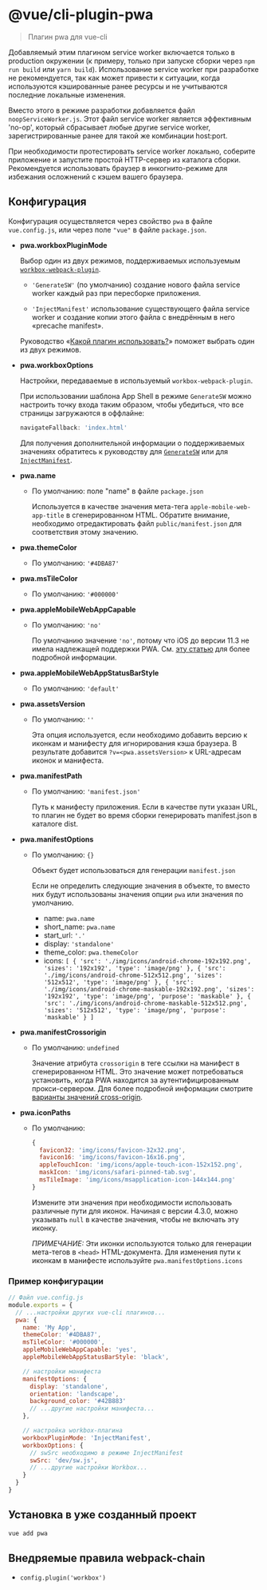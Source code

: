 # @vue/cli-plugin-pwa

> Плагин pwa для vue-cli

Добавляемый этим плагином service worker включается только в production окружении (к примеру, только при запуске сборки через `npm run build` или `yarn build`). Использование service worker при разработке не рекомендуется, так как может привести к ситуации, когда используются кэшированные ранее ресурсы и не учитываются последние локальные изменения.

Вместо этого в режиме разработки добавляется файл `noopServiceWorker.js`. Этот файл service worker является эффективным 'no-op', который сбрасывает любые другие service worker, зарегистрированные ранее для такой же комбинации host:port.

При необходимости протестировать service worker локально, соберите приложение и запустите простой HTTP-сервер из каталога сборки. Рекомендуется использовать браузер в инкогнито-режиме для избежания осложнений с кэшем вашего браузера.

## Конфигурация

Конфигурация осуществляется через свойство `pwa` в файле `vue.config.js`, или через поле `"vue"` в файле `package.json`.

- **pwa.workboxPluginMode**

  Выбор один из двух режимов, поддерживаемых используемым [`workbox-webpack-plugin`](https://developers.google.com/web/tools/workbox/modules/workbox-webpack-plugin).

  - `'GenerateSW'` (по умолчанию) создание нового файла service worker каждый раз при пересборке приложения.

  - `'InjectManifest'` использование существующего файла service worker и создание копии этого файла с внедрённым в него «precache manifest».

  Руководство «[Какой плагин использовать?](https://developers.google.com/web/tools/workbox/modules/workbox-webpack-plugin#which_plugin_to_use)» поможет выбрать один из двух режимов.

- **pwa.workboxOptions**

  Настройки, передаваемые в используемый `workbox-webpack-plugin`.

  При использовании шаблона App Shell в режиме `GenerateSW` можно настроить точку входа таким образом, чтобы убедиться, что все страницы загружаются в оффлайне:
  ```js
  navigateFallback: 'index.html'
  ```

  Для получения дополнительной информации о поддерживаемых значениях обратитесь к руководству для [`GenerateSW`](https://developers.google.com/web/tools/workbox/modules/workbox-webpack-plugin#full_generatesw_config) или для [`InjectManifest`](https://developers.google.com/web/tools/workbox/modules/workbox-webpack-plugin#full_injectmanifest_config).

- **pwa.name**

  - По умолчанию: поле "name" в файле `package.json`

    Используется в качестве значения мета-тега `apple-mobile-web-app-title` в сгенерированном HTML. Обратите внимание, необходимо отредактировать файл `public/manifest.json` для соответствия этому значению.

- **pwa.themeColor**

  - По умолчанию: `'#4DBA87'`

- **pwa.msTileColor**

  - По умолчанию: `'#000000'`

- **pwa.appleMobileWebAppCapable**

  - По умолчанию: `'no'`

    По умолчанию значение `'no'`, потому что iOS до версии 11.3 не имела надлежащей поддержки PWA. См. [эту статью](https://medium.com/@firt/dont-use-ios-web-app-meta-tag-irresponsibly-in-your-progressive-web-apps-85d70f4438cb) для более подробной информации.

- **pwa.appleMobileWebAppStatusBarStyle**

  - По умолчанию: `'default'`

- **pwa.assetsVersion**

  - По умолчанию: `''`

    Эта опция используется, если необходимо добавить версию к иконкам и манифесту для игнорирования кэша браузера. В результате добавится `?v=<pwa.assetsVersion>` к URL-адресам иконок и манифеста.

- **pwa.manifestPath**

  - По умолчанию: `'manifest.json'`

    Путь к манифесту приложения. Если в качестве пути указан URL, то плагин не будет во время сборки генерировать manifest.json в каталоге dist.

- **pwa.manifestOptions**

  - По умолчанию: `{}`

    Объект будет использоваться для генерации `manifest.json`

    Если не определить следующие значения в объекте, то вместо них будут использованы значения опции `pwa` или значения по умолчанию.
      - name: `pwa.name`
      - short_name: `pwa.name`
      - start_url: `'.'`
      - display: `'standalone'`
      - theme_color: `pwa.themeColor`
      - icons: `[
                  {
                    'src': './img/icons/android-chrome-192x192.png',
                    'sizes': '192x192',
                    'type': 'image/png'
                  },
                  {
                    'src': './img/icons/android-chrome-512x512.png',
                    'sizes': '512x512',
                    'type': 'image/png'
                  },
                  {
                    'src': './img/icons/android-chrome-maskable-192x192.png',
                    'sizes': '192x192',
                    'type': 'image/png',
                    'purpose': 'maskable'
                  },
                  {
                    'src': './img/icons/android-chrome-maskable-512x512.png',
                    'sizes': '512x512',
                    'type': 'image/png',
                    'purpose': 'maskable'
                  }
                ]`

- **pwa.manifestCrossorigin**

  - По умолчанию: `undefined`

    Значение атрибута `crossorigin` в теге ссылки на манифест в сгенерированном HTML. Это значение может потребоваться установить, когда PWA находится за аутентифицированным прокси-сервером. Для более подробной информации смотрите [варианты значений cross-origin](https://developer.mozilla.org/en-US/docs/Web/HTML/Element/link#attr-crossorigin).

- **pwa.iconPaths**

  - По умолчанию:

    ```js
    {
      favicon32: 'img/icons/favicon-32x32.png',
      favicon16: 'img/icons/favicon-16x16.png',
      appleTouchIcon: 'img/icons/apple-touch-icon-152x152.png',
      maskIcon: 'img/icons/safari-pinned-tab.svg',
      msTileImage: 'img/icons/msapplication-icon-144x144.png'
    }
    ```

    Измените эти значения при необходимости использовать различные пути для иконок. Начиная с версии 4.3.0, можно указывать `null` в качестве значения, чтобы не включать эту иконку.

    *ПРИМЕЧАНИЕ:* Эти иконки используются только для генерации мета-тегов в `<head>` HTML-документа. Для изменения пути к иконкам в манифесте используйте `pwa.manifestOptions.icons`

### Пример конфигурации

```js
// Файл vue.config.js
module.exports = {
  // ...настройки других vue-cli плагинов...
  pwa: {
    name: 'My App',
    themeColor: '#4DBA87',
    msTileColor: '#000000',
    appleMobileWebAppCapable: 'yes',
    appleMobileWebAppStatusBarStyle: 'black',

    // настройки манифеста
    manifestOptions: {
      display: 'standalone',
      orientation: 'landscape',
      background_color: '#42B883'
      // ...другие настройки манифеста...
    },

    // настройка workbox-плагина
    workboxPluginMode: 'InjectManifest',
    workboxOptions: {
      // swSrc необходимо в режиме InjectManifest
      swSrc: 'dev/sw.js',
      // ...другие настройки Workbox...
    }
  }
}
```

## Установка в уже созданный проект

```bash
vue add pwa
```

## Внедряемые правила webpack-chain

- `config.plugin('workbox')`
